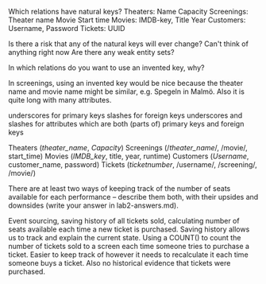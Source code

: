 Which relations have natural keys?
Theaters: Name Capacity
Screenings: Theater name Movie Start time
Movies: IMDB-key, Title Year
Customers: Username, Password
Tickets: UUID


Is there a risk that any of the natural keys will ever change?
Can't think of anything right now
Are there any weak entity sets?


In which relations do you want to use an invented key, why?

In screenings, using an invented key would be nice because the theater name and movie name might be similar, e.g. Spegeln in Malmö. Also it is quite long with many attributes.



underscores for primary keys
slashes for foreign keys
underscores and slashes for attributes which are both (parts of) primary keys and foreign keys

Theaters (_theater_name_, _Capacity_)
Screenings (/_theater_name_/, /movie/, start_time)
Movies (_IMDB_key_, title, year, runtime)
Customers (_Username_, customer_name, password)
Tickets (_ticketnumber_, /username/, /screening/, /movie/)

There are at least two ways of keeping track of the number of seats available for each performance – describe them both, with their upsides and downsides (write your answer in lab2-answers.md).

Event sourcing, saving history of all tickets sold, calculating number of seats available each time a new ticket is purchased. Saving history allows us to track and explain the current state.
Using a COUNT() to count the number of tickets sold to a screen each time someone tries to purchase a ticket. Easier to keep track of however it needs to recalculate it each time someone buys a ticket. Also no historical evidence that tickets were purchased.

